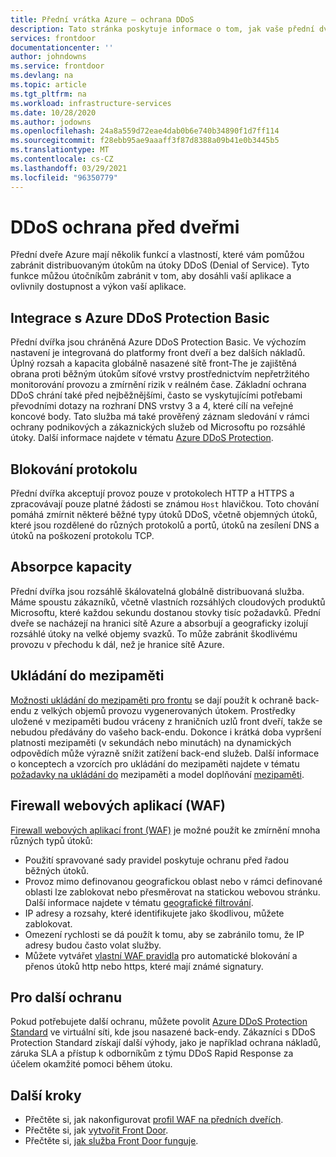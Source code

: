 ```yaml
---
title: Přední vrátka Azure – ochrana DDoS
description: Tato stránka poskytuje informace o tom, jak vaše přední dveře Azure pomáhají chránit před útoky DDoS
services: frontdoor
documentationcenter: ''
author: johndowns
ms.service: frontdoor
ms.devlang: na
ms.topic: article
ms.tgt_pltfrm: na
ms.workload: infrastructure-services
ms.date: 10/28/2020
ms.author: jodowns
ms.openlocfilehash: 24a8a559d72eae4dab0b6e740b34890f1d7ff114
ms.sourcegitcommit: f28ebb95ae9aaaff3f87d8388a09b41e0b3445b5
ms.translationtype: MT
ms.contentlocale: cs-CZ
ms.lasthandoff: 03/29/2021
ms.locfileid: "96350779"
---
```

# <a name="ddos-protection-on-front-door"></a>DDoS ochrana před dveřmi

Přední dveře Azure mají několik funkcí a vlastností, které vám pomůžou zabránit distribuovaným útokům na útoky DDoS (Denial of Service). Tyto funkce můžou útočníkům zabránit v tom, aby dosáhli vaší aplikace a ovlivnily dostupnost a výkon vaší aplikace.

## <a name="integration-with-azure-ddos-protection-basic"></a>Integrace s Azure DDoS Protection Basic

Přední dvířka jsou chráněná Azure DDoS Protection Basic. Ve výchozím nastavení je integrovaná do platformy front dveří a bez dalších nákladů. Úplný rozsah a kapacita globálně nasazené sítě front-The je zajištěná obrana proti běžným útokům síťové vrstvy prostřednictvím nepřetržitého monitorování provozu a zmírnění rizik v reálném čase. Základní ochrana DDoS chrání také před nejběžnějšími, často se vyskytujícími potřebami převodními dotazy na rozhraní DNS vrstvy 3 a 4, které cílí na veřejné koncové body. Tato služba má také prověřený záznam sledování v rámci ochrany podnikových a zákaznických služeb od Microsoftu po rozsáhlé útoky. Další informace najdete v tématu [Azure DDoS Protection](../security/fundamentals/ddos-best-practices.md).

## <a name="protocol-blocking"></a>Blokování protokolu

Přední dvířka akceptují provoz pouze v protokolech HTTP a HTTPS a zpracovávají pouze platné žádosti se známou `Host` hlavičkou. Toto chování pomáhá zmírnit některé běžné typy útoků DDoS, včetně objemných útoků, které jsou rozdělené do různých protokolů a portů, útoků na zesílení DNS a útoků na poškození protokolu TCP.

## <a name="capacity-absorption"></a>Absorpce kapacity

Přední dvířka jsou rozsáhlě škálovatelná globálně distribuovaná služba. Máme spoustu zákazníků, včetně vlastních rozsáhlých cloudových produktů Microsoftu, které každou sekundu dostanou stovky tisíc požadavků. Přední dveře se nacházejí na hranici sítě Azure a absorbují a geograficky izolují rozsáhlé útoky na velké objemy svazků. To může zabránit škodlivému provozu v přechodu k dál, než je hranice sítě Azure.

## <a name="caching"></a>Ukládání do mezipaměti

[Možnosti ukládání do mezipaměti pro frontu](./front-door-caching.md) se dají použít k ochraně back-endu z velkých objemů provozu vygenerovaných útokem. Prostředky uložené v mezipaměti budou vráceny z hraničních uzlů front dveří, takže se nebudou předávány do vašeho back-endu. Dokonce i krátká doba vypršení platnosti mezipaměti (v sekundách nebo minutách) na dynamických odpovědích může výrazně snížit zatížení back-end služeb. Další informace o konceptech a vzorcích pro ukládání do mezipaměti najdete v tématu [požadavky na ukládání do](/azure/architecture/best-practices/caching) mezipaměti a model doplňování [mezipaměti](/azure/architecture/patterns/cache-aside).

## <a name="web-application-firewall-waf"></a>Firewall webových aplikací (WAF)

[Firewall webových aplikací front (WAF)](../web-application-firewall/afds/afds-overview.md) je možné použít ke zmírnění mnoha různých typů útoků:

* Použití spravované sady pravidel poskytuje ochranu před řadou běžných útoků.
* Provoz mimo definovanou geografickou oblast nebo v rámci definované oblasti lze zablokovat nebo přesměrovat na statickou webovou stránku. Další informace najdete v tématu [geografické filtrování](../web-application-firewall/afds/waf-front-door-geo-filtering.md).
* IP adresy a rozsahy, které identifikujete jako škodlivou, můžete zablokovat.
* Omezení rychlosti se dá použít k tomu, aby se zabránilo tomu, že IP adresy budou často volat služby.
* Můžete vytvářet [vlastní WAF pravidla](../web-application-firewall/afds/waf-front-door-custom-rules.md) pro automatické blokování a přenos útoků http nebo https, které mají známé signatury.

## <a name="for-further-protection"></a>Pro další ochranu

Pokud potřebujete další ochranu, můžete povolit [Azure DDoS Protection Standard](../security/fundamentals/ddos-best-practices.md#ddos-protection-standard) ve virtuální síti, kde jsou nasazené back-endy. Zákazníci s DDoS Protection Standard získají další výhody, jako je například ochrana nákladů, záruka SLA a přístup k odborníkům z týmu DDoS Rapid Response za účelem okamžité pomoci během útoku.

## <a name="next-steps"></a>Další kroky

- Přečtěte si, jak nakonfigurovat [profil WAF na předních dveřích](front-door-waf.md). 
- Přečtěte si, jak [vytvořit Front Door](quickstart-create-front-door.md).
- Přečtěte si, [jak služba Front Door funguje](front-door-routing-architecture.md).